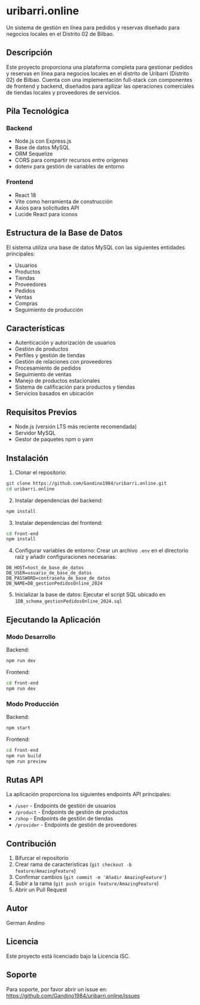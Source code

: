 # uribarri.online

Un sistema de gestión en línea para pedidos y reservas diseñado para negocios locales en el Distrito 02 de Bilbao.

## Descripción

Este proyecto proporciona una plataforma completa para gestionar pedidos y reservas en línea para negocios locales en el distrito de Uribarri (Distrito 02) de Bilbao. Cuenta con una implementación full-stack con componentes de frontend y backend, diseñados para agilizar las operaciones comerciales de tiendas locales y proveedores de servicios.

## Pila Tecnológica

### Backend
- Node.js con Express.js
- Base de datos MySQL
- ORM Sequelize
- CORS para compartir recursos entre orígenes
- dotenv para gestión de variables de entorno

### Frontend
- React 18
- Vite como herramienta de construcción
- Axios para solicitudes API
- Lucide React para iconos

## Estructura de la Base de Datos

El sistema utiliza una base de datos MySQL con las siguientes entidades principales:
- Usuarios
- Productos
- Tiendas
- Proveedores
- Pedidos
- Ventas
- Compras
- Seguimiento de producción

## Características

- Autenticación y autorización de usuarios
- Gestión de productos
- Perfiles y gestión de tiendas
- Gestión de relaciones con proveedores
- Procesamiento de pedidos
- Seguimiento de ventas
- Manejo de productos estacionales
- Sistema de calificación para productos y tiendas
- Servicios basados en ubicación

## Requisitos Previos

- Node.js (versión LTS más reciente recomendada)
- Servidor MySQL
- Gestor de paquetes npm o yarn

## Instalación

1. Clonar el repositorio:
```bash
git clone https://github.com/Gandino1984/uribarri.online.git
cd uribarri.online
```

2. Instalar dependencias del backend:
```bash
npm install
```

3. Instalar dependencias del frontend:
```bash
cd front-end
npm install
```

4. Configurar variables de entorno:
Crear un archivo `.env` en el directorio raíz y añadir configuraciones necesarias:
```env
DB_HOST=host_de_base_de_datos
DB_USER=usuario_de_base_de_datos
DB_PASSWORD=contraseña_de_base_de_datos
DB_NAME=DB_gestionPedidosOnline_2024
```

5. Inicializar la base de datos:
Ejecutar el script SQL ubicado en `1DB_schema_gestionPedidosOnline_2024.sql`

## Ejecutando la Aplicación

### Modo Desarrollo

Backend:
```bash
npm run dev
```

Frontend:
```bash
cd front-end
npm run dev
```

### Modo Producción

Backend:
```bash
npm start
```

Frontend:
```bash
cd front-end
npm run build
npm run preview
```

## Rutas API

La aplicación proporciona los siguientes endpoints API principales:

- `/user` - Endpoints de gestión de usuarios
- `/product` - Endpoints de gestión de productos
- `/shop` - Endpoints de gestión de tiendas
- `/provider` - Endpoints de gestión de proveedores

## Contribución

1. Bifurcar el repositorio
2. Crear rama de características (`git checkout -b feature/AmazingFeature`)
3. Confirmar cambios (`git commit -m 'Añadir AmazingFeature'`)
4. Subir a la rama (`git push origin feature/AmazingFeature`)
5. Abrir un Pull Request

## Autor

German Andino

## Licencia

Este proyecto está licenciado bajo la Licencia ISC.

## Soporte

Para soporte, por favor abrir un issue en: https://github.com/Gandino1984/uribarri.online/issues